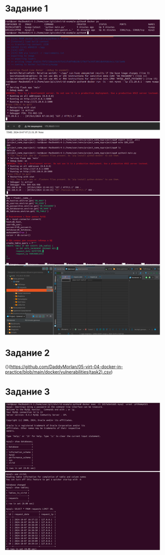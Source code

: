 # Задание 1
![](https://github.com/DaddyMorlan/05-virt-04-docker-in-practice/blob/main/docker/1.1.png)
![](https://github.com/DaddyMorlan/05-virt-04-docker-in-practice/blob/main/docker/1.2.1.png)
![](https://github.com/DaddyMorlan/05-virt-04-docker-in-practice/blob/main/docker/1.2.2.png)
![](https://github.com/DaddyMorlan/05-virt-04-docker-in-practice/blob/main/docker/1.3.png)
![](https://github.com/DaddyMorlan/05-virt-04-docker-in-practice/blob/main/docker/1.4.1.png)
![](https://github.com/DaddyMorlan/05-virt-04-docker-in-practice/blob/main/docker/1.4.2.png)
# Задание 2
{}(https://github.com/DaddyMorlan/05-virt-04-docker-in-practice/blob/main/docker/vulnerabilities(task2).csv)
# Задание 3
![](https://github.com/DaddyMorlan/05-virt-04-docker-in-practice/blob/main/docker/3.3.1.png)
![](https://github.com/DaddyMorlan/05-virt-04-docker-in-practice/blob/main/docker/3.3.2.png)
